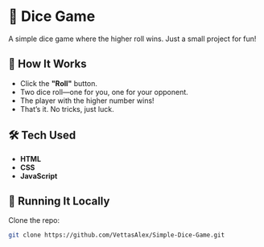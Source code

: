 # 🎲 Dice Game

A simple dice game where the higher roll wins. Just a small project for fun!

## 🚀 How It Works

- Click the **"Roll"** button.
- Two dice roll—one for you, one for your opponent.
- The player with the higher number wins!
- That’s it. No tricks, just luck.

## 🛠 Tech Used

- **HTML**
- **CSS**
- **JavaScript**

## 🔧 Running It Locally

Clone the repo:

```bash
git clone https://github.com/VettasAlex/Simple-Dice-Game.git

